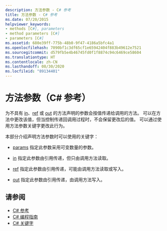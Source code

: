 ```yaml
---
description: 方法参数 - C# 参考
title: 方法参数 - C# 参考
ms.date: 07/20/2015
helpviewer_keywords:
- methods [C#], parameters
- method parameters [C#]
- parameters [C#]
ms.assetid: 680e39ff-775b-48b0-9f47-4186a5bfc4a1
ms.openlocfilehash: 7090bf1c3df65cf1e65942404f883b49612e7521
ms.sourcegitcommit: d579fb5e4b46745fd0f1f8874c94c6469ce58604
ms.translationtype: HT
ms.contentlocale: zh-CN
ms.lasthandoff: 08/30/2020
ms.locfileid: "89134401"
---
```

# <a name="method-parameters-c-reference"></a>方法参数（C# 参考）

为不具有 [in](./in-parameter-modifier.md)、[ref](./ref.md) 或 [out](./out-parameter-modifier.md) 的方法声明的参数会按值传递给调用的方法。 可以在方法中更改该值，但当控制传递回调用过程时，不会保留更改后的值。 可以通过使用方法参数关键字更改此行为。  
  
 本部分介绍声明方法参数时可以使用的关键字：  
  
- [params](./params.md) 指定此参数采用可变数量的参数。
  
- [in](./in-parameter-modifier.md) 指定此参数由引用传递，但只由调用方法读取。
  
- [ref](./ref.md) 指定此参数由引用传递，可能由调用方法读取或写入。
  
- [out](./out-parameter-modifier.md) 指定此参数由引用传递，由调用方法写入。
  
## <a name="see-also"></a>请参阅

- [C# 参考](../index.md)
- [C# 编程指南](../../programming-guide/index.md)
- [C# 关键字](./index.md)
